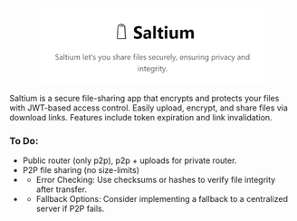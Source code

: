 <p align="center">
  <img src="./public/images/header.png" alt="header" width="400"/>
</p>


Saltium is a secure file-sharing app that encrypts and protects your files with JWT-based access control. Easily upload, encrypt, and share files via download links. Features include token expiration and link invalidation.

### To Do:
- Public router (only p2p), p2p + uploads for private router.
- P2P file sharing (no size-limits)
- - Error Checking: Use checksums or hashes to verify file integrity after transfer.
- - Fallback Options: Consider implementing a fallback to a centralized server if P2P fails.
